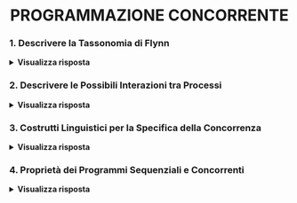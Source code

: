 
<h1 align="center">PROGRAMMAZIONE CONCORRENTE</h1>

### 1. Descrivere la Tassonomia di Flynn

<details>
  <summary><b>Visualizza risposta</b></summary>
  
  La tassonomia di Flynn è la più usata classificazione dei sistemi di calcolo e si basa su 2 concetti: parallelismo a livello di istruzioni (Single Instruction stream, o Multiple Instruction stream) e parallelismo a livello di dati (Single Data stream o Multiple Data stream):
  
  - **Single Instruction, Single Data (SISD)**, riguarda gli elaboratori monoprocessore (es: macchina di Von Neumann);
  - **Single Instruction, Multiple Data (SIMD)**, prevede molte unità di elaborazione che eseguono la stessa istruzione su una moltitudine di dati differenti (es: elaboratori vettoriali: GPU);
  - **Multiple Instruction, Single Data (MISD)**, il sistema è in grado di gestire un unico flusso di dati che ad ogni istante può essere elaborato da più istruzioni differenti (es: pipelined computer);
  - **Multiple Instruction, Multiple Data (MIMD)**, insieme di nodi di elaborazione ognuno dei quali può eseguire flussi di istruzioni diverse, su dati diversi (es: multiprocessori).
</details>

### 2. Descrivere le Possibili Interazioni tra Processi

<details>
  <summary><b>Visualizza risposta</b></summary>
  
  Esistono 3 possibili tipi di interazione fra processi:
  1. **Cooperazione**, comprende tutte le interazioni <u>prevedibili e desiderate</u>, che sono in qualche modo dettate dall'algoritmo (ovvero date dagli archi del grafo di precedenza ad ordinamento parziale). Si può esprimere in 2 modi, entrambi dei quali esprimono un *vincolo di precedenza*:
  - mediante <u>segnali temporali</u>, ovvero pura sincronizzazione;
  - mediante <u>scambio di dati</u>, ovvero con comunicazione.
  2. **Concorrenza**, consiste in un'interazione <u>prevedibile ma non desiderata</u>, in quanto non fa parte dell'algoritmo, ma è imposta dai limiti delle risorse a cui i processi devono accedere, ad esempio una risorsa che può essere acceduta solo in modo mutuamente esclusivo. In questo caso si prevede il concetto di *sezione critica*, ovvero la sequenza di istruzioni con cui un processo accede ad un oggetto condiviso mutuamente esclusivo. Ad una risorsa possono essere associate anche più di una sezione critica, di classi differenti.
  3. **Interferenza**, consiste in un'interazione <u>non prevedibile e non desiderata</u> solitamente causata da *errori del programmatore* (es: deadlock).
</details>

### 3. Costrutti Linguistici per la Specifica della Concorrenza

<details>
  <summary><b>Visualizza risposta</b></summary>
  
  Il linguaggio concorrente deve fornire costrutti che consentano di gestire i processi. Esistono 2 modelli differenti:
  - **Fork/Join**, comprende una primitiva <u>fork</u> per la *creazione* e l'*attivazione* di un processo che eseguirà in parallelo, ed una primitiva <u>join</u> per la sincronizzazione con la terminazione di un processo. Nel grafo di precedenza, una fork coincide con una biforcazione, mentre una join con un nodo avente due precedenti.
  - **Cobegin/Coend**, comprende una primitiva <u>cobegin</u> per la specifica di un *blocco di codice che deve essere eseguito in parallelo*, ed una primitiva <u>coend</u> per la specifica della terminazione del blocco. Le istruzioni contenute all'interno vengono eseguite in parallelo ed è possibile innestare dei blocchi uno dentro l'altro.
</details>

### 4. Proprietà dei Programmi Sequenziali e Concorrenti

<details>
  <summary><b>Visualizza risposta</b></summary>
  
  Una delle attività più importanti per chi sviluppa programmi è la verifica di correttezza dei programmi realizzati.
  
  ##### Proprietà dei Programmi Sequenziali
  1. **Safety**, ovvero la correttezza del risultato finale (il programma non entrerà mai in uno stato in cui le variabili assumono valori non desiderati).
  2. **Liveness**, ovvero la terminazione del programma (prima o poi il programma entrerà in uno stato in cui le variabili assumono valori desiderati).
  
  ##### Proprietà dei Programmi Non Sequenziali
  1. **Safety**, correttezza del risultato finale.
  2. **Liveness**, terminazione del programma.
  3. **Mutua Esclusione nell'Accesso a Risorse Condivise**, ovvero per ogni esecuzione non si deve mai verificare che più di un processo acceda contemporaneamente ad una stessa risorsa (mutuamente esclusiva).
  4. **Assenza di Deadlock**.
  5. **Assenza di Starvation**, ovvero ciascun processo che richiede l'accesso ad una certa risorsa, prima o poi lo otterrà.
</details>
